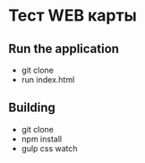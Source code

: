 Тест WEB карты
=====================

## Run the application
* git clone 
* run index.html

## Building
* git clone 
* npm install
* gulp css watch
